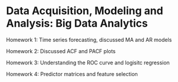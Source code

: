 # Data Acquisition, Modeling and Analysis: Big Data Analytics 

Homework 1: Time series forecasting, discussed MA and AR models 

Homework 2: Discussed ACF and PACF plots 

Homework 3: Understanding the ROC curve and logisitc regression 

Homework 4: Predictor matrices and feature selection
